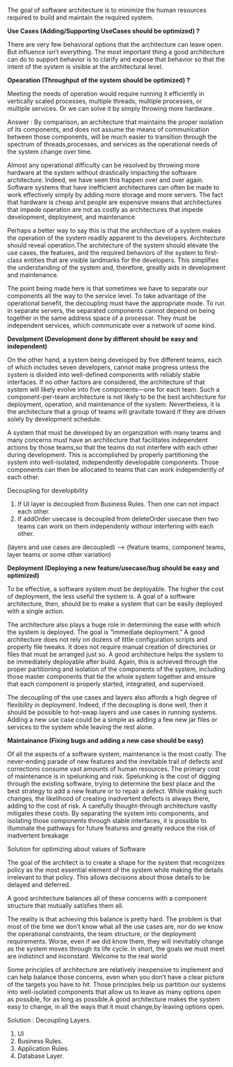 The goal of software architecture is to minimize the human resources required to build and maintain the required system.

**Use Cases (Adding/Supporting UseCases should be optimized) ?**

There are very few behavioral options that the architecture can leave open. But influence isn’t everything. The most important thing a good architecture can do to support behavior is to clarify and expose that behavior so that the intent of the system is visible at the architectural level.

**Opearation (Throughput of the system should be optimized) ?**

Meeting the needs of operation would require running it efficiently in vertically scaled processes, multiple threads, multiple processes, or multiple services. Or we can solve it by simply throwing more hardware.

Answer : By comparison, an architecture that maintains the proper isolation of its components, and does not assume the means of communication between those components, will be much easier to transition through the spectrum of threads,processes, and services as the operational needs of the system change over time. 

Almost any operational difficulty can be resolved by throwing more hardware at the system without drastically impacting the software architecture. Indeed, we have seen this happen over and over again. Software systems that have inefficient architectures can often be made to work effectively simply by adding more storage and more servers. The fact that hardware is cheap and people are expensive means that architectures that impede operation are not as costly as architectures that impede development, deployment, and maintenance

Perhaps a better way to say this is that the architecture of a system makes the operation of the system readily apparent to the developers. Architecture should reveal operation.The architecture of the system should elevate the use cases, the features, and the required behaviors of the system to first-class entities that are visible landmarks for the developers. This simplifies the understanding of the system and, therefore, greatly aids in development and maintenance.

The point being made here is that sometimes we have to separate our
components all the way to the service level. To take advantage of the operational benefit, the decoupling must have the appropriate mode. To run in separate servers, the separated components cannot depend on being together in the same address space of a processor. They must be independent services, which communicate over a network of some kind.

**Devolpment (Development done by different should be easy and independent)**

On the other hand, a system being developed by five different teams, each of
which includes seven developers, cannot make progress unless the system is divided into well-defined components with reliably stable interfaces. If no other factors are considered, the architecture of that system will likely evolve into five components—one for each team. Such a component-per-team architecture is not likely to be the best architecture for deployment, operation, and maintenance of the system. Nevertheless, it is the architecture that a group of teams will gravitate toward if they are driven solely by development schedule.

A system that must be developed by an organization with many teams and many concerns must have an architecture that facilitates independent actions by those teams,so that the teams do not interfere with each other during development. This is accomplished by properly partitioning the system into well-isolated, independently
developable components. Those components can then be allocated to teams that can work independently of each other.

Decoupling for developbility
1. If UI layer is decoupled from Business Rules. Then one can not impact each other.
2. If addOrder usecase is decoupled from deleteOrder usecase then two teams can work on them independenly withour interfering with each other.

 (layers and use cases are decoupled) --> (feature teams, component teams, layer teams or some other variation)


**Deployment (Deploying a new feature/usecase/bug should be easy and optimized)**

To be effective, a software system must be deployable. The higher the cost of deployment, the less useful the system is. A goal of a software architecture, then, should be to make a system that can be easily deployed with a single action.

The architecture also plays a huge role in determining the ease with which the system is deployed. The goal is “immediate deployment.” A good architecture does not rely on dozens of little configuration scripts and property file tweaks. It does not require manual creation of directories or files that must be arranged just so. A good architecture helps the system to be immediately deployable after build. Again, this is achieved through the proper partitioning and isolation of the components of the system, including those master components that tie the whole system together and
ensure that each component is properly started, integrated, and supervised.

The decoupling of the use cases and layers also affords a high degree of flexibility in deployment. Indeed, if the decoupling is done well, then it should be possible to hot-swap layers and use cases in running systems. Adding a new use case could be a simple as adding a few new jar files or services to the system while leaving the rest alone.

**Maintainance (Fixing bugs and adding a new case should be easy)**

Of all the aspects of a software system, maintenance is the most costly. The never-ending parade of new features and the inevitable trail of defects and corrections consume vast amounts of human resources. The primary cost of maintenance is in spelunking and risk. Spelunking is the cost of digging through the existing software, trying to determine the best place and the best strategy to add a new feature or to repair a defect. While making such changes, the likelihood of creating inadvertent defects is always there, adding to the cost of risk. A carefully thought-through architecture vastly mitigates these costs. By separating the system into components, and isolating those components through stable interfaces, it is possible to illuminate the pathways for future features and greatly reduce the risk of inadvertent breakage

Solution for optimizing about values of Software

The goal of the architect is to create a shape for the system that recognizes policy as the most essential element of the system while making the details irrelevant to that policy. This allows decisions about those details to be delayed and deferred.

A good architecture balances all of these concerns with a component structure that mutually satisfies them all. 

The reality is that achieving this balance is pretty hard. The problem is that most of the time we don’t know what all the use cases are, nor do we know the operational constraints, the team structure, or the deployment requirements. Worse, even if we did
know them, they will inevitably change as the system moves through its life cycle. In short, the goals we must meet are indistinct and inconstant. Welcome to the real world

Some principles of architecture are relatively inexpensive to
implement and can help balance those concerns, even when you don’t have a clear picture of the targets you have to hit. Those principles help us partition our systems into well-isolated components that allow us to leave as many options open as possible, for as long as possible.A good architecture makes the system easy to change, in all the ways that it must change,by leaving options open.


Solution : 
Decoupling Layers.
1. UI
2. Business Rules.
3. Application Rules.
4. Database Layer.